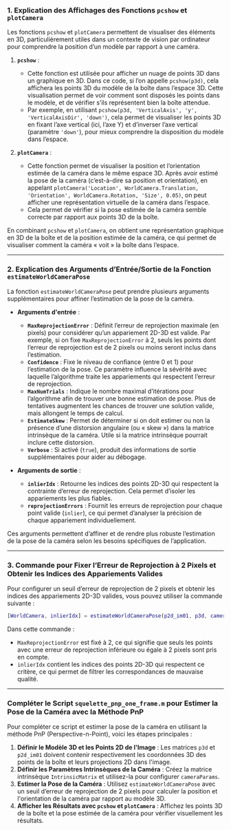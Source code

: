 ### 1. Explication des Affichages des Fonctions `pcshow` et `plotCamera`

Les fonctions `pcshow` et `plotCamera` permettent de visualiser des éléments en 3D, particulièrement utiles dans un contexte de vision par ordinateur pour comprendre la position d’un modèle par rapport à une caméra.

1. **`pcshow`** :

   - Cette fonction est utilisée pour afficher un nuage de points 3D dans un graphique en 3D. Dans ce code, si l’on appelle `pcshow(p3d)`, cela affichera les points 3D du modèle de la boîte dans l’espace 3D. Cette visualisation permet de voir comment sont disposés les points dans le modèle, et de vérifier s’ils représentent bien la boîte attendue.
   - Par exemple, en utilisant `pcshow(p3d, 'VerticalAxis', 'y', 'VerticalAxisDir', 'down')`, cela permet de visualiser les points 3D en fixant l’axe vertical (ici, l’axe Y) et d’inverser l’axe vertical (paramètre `'down'`), pour mieux comprendre la disposition du modèle dans l’espace.
2. **`plotCamera`** :

   - Cette fonction permet de visualiser la position et l’orientation estimée de la caméra dans le même espace 3D. Après avoir estimé la pose de la caméra (c’est-à-dire sa position et orientation), en appelant `plotCamera('Location', WorldCamera.Translation, 'Orientation', WorldCamera.Rotation, 'Size', 0.05)`, on peut afficher une représentation virtuelle de la caméra dans l’espace.
   - Cela permet de vérifier si la pose estimée de la caméra semble correcte par rapport aux points 3D de la boîte.

En combinant `pcshow` et `plotCamera`, on obtient une représentation graphique en 3D de la boîte et de la position estimée de la caméra, ce qui permet de visualiser comment la caméra « voit » la boîte dans l’espace.

---

### 2. Explication des Arguments d’Entrée/Sortie de la Fonction `estimateWorldCameraPose`

La fonction `estimateWorldCameraPose` peut prendre plusieurs arguments supplémentaires pour affiner l’estimation de la pose de la caméra.

- **Arguments d'entrée** :

  - **`MaxReprojectionError`** : Définit l’erreur de reprojection maximale (en pixels) pour considérer qu’un appariement 2D-3D est valide. Par exemple, si on fixe `MaxReprojectionError` à 2, seuls les points dont l’erreur de reprojection est de 2 pixels ou moins seront inclus dans l’estimation.
  - **`Confidence`** : Fixe le niveau de confiance (entre 0 et 1) pour l’estimation de la pose. Ce paramètre influence la sévérité avec laquelle l’algorithme traite les appariements qui respectent l’erreur de reprojection.
  - **`MaxNumTrials`** : Indique le nombre maximal d’itérations pour l’algorithme afin de trouver une bonne estimation de pose. Plus de tentatives augmentent les chances de trouver une solution valide, mais allongent le temps de calcul.
  - **`EstimateSkew`** : Permet de déterminer si on doit estimer ou non la présence d’une distorsion angulaire (ou « skew ») dans la matrice intrinsèque de la caméra. Utile si la matrice intrinsèque pourrait inclure cette distorsion.
  - **`Verbose`** : Si activé (`true`), produit des informations de sortie supplémentaires pour aider au débogage.
- **Arguments de sortie** :

  - **`inlierIdx`** : Retourne les indices des points 2D-3D qui respectent la contrainte d’erreur de reprojection. Cela permet d’isoler les appariements les plus fiables.
  - **`reprojectionErrors`** : Fournit les erreurs de reprojection pour chaque point valide (`inlier`), ce qui permet d’analyser la précision de chaque appariement individuellement.

Ces arguments permettent d’affiner et de rendre plus robuste l’estimation de la pose de la caméra selon les besoins spécifiques de l’application.

---

### 3. Commande pour Fixer l’Erreur de Reprojection à 2 Pixels et Obtenir les Indices des Appariements Valides

Pour configurer un seuil d’erreur de reprojection de 2 pixels et obtenir les indices des appariements 2D-3D valides, vous pouvez utiliser la commande suivante :

```matlab
[WorldCamera, inlierIdx] = estimateWorldCameraPose(p2d_im01, p3d, cameraParams, 'MaxReprojectionError', 2);
```

Dans cette commande :

- `MaxReprojectionError` est fixé à 2, ce qui signifie que seuls les points avec une erreur de reprojection inférieure ou égale à 2 pixels sont pris en compte.
- `inlierIdx` contient les indices des points 2D-3D qui respectent ce critère, ce qui permet de filtrer les correspondances de mauvaise qualité.

---

### Compléter le Script `squelette_pnp_one_frame.m` pour Estimer la Pose de la Caméra avec la Méthode PnP

Pour compléter ce script et estimer la pose de la caméra en utilisant la méthode PnP (Perspective-n-Point), voici les étapes principales :

1. **Définir le Modèle 3D et les Points 2D de l'Image** : Les matrices `p3d` et `p2d_im01` doivent contenir respectivement les coordonnées 3D des points de la boîte et leurs projections 2D dans l'image.
2. **Définir les Paramètres Intrinsèques de la Caméra** : Créez la matrice intrinsèque `IntrinsicMatrix` et utilisez-la pour configurer `cameraParams`.
3. **Estimer la Pose de la Caméra** : Utilisez `estimateWorldCameraPose` avec un seuil d’erreur de reprojection de 2 pixels pour calculer la position et l'orientation de la caméra par rapport au modèle 3D.
4. **Afficher les Résultats avec `pcshow` et `plotCamera`** : Affichez les points 3D de la boîte et la pose estimée de la caméra pour vérifier visuellement les résultats.
